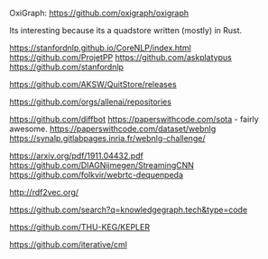 
OxiGraph: https://github.com/oxigraph/oxigraph

Its interesting because its a quadstore written (mostly) in Rust. 

https://stanfordnlp.github.io/CoreNLP/index.html
https://github.com/ProjetPP
https://github.com/askplatypus
https://github.com/stanfordnlp

https://github.com/AKSW/QuitStore/releases

https://github.com/orgs/allenai/repositories

https://github.com/diffbot
https://paperswithcode.com/sota - fairly awesome.
https://paperswithcode.com/dataset/webnlg
https://synalp.gitlabpages.inria.fr/webnlg-challenge/


https://arxiv.org/pdf/1911.04432.pdf
https://github.com/DIAGNijmegen/StreamingCNN
https://github.com/folkvir/webrtc-dequenpeda

http://rdf2vec.org/

https://github.com/search?q=knowledgegraph.tech&type=code

https://github.com/THU-KEG/KEPLER

https://github.com/iterative/cml